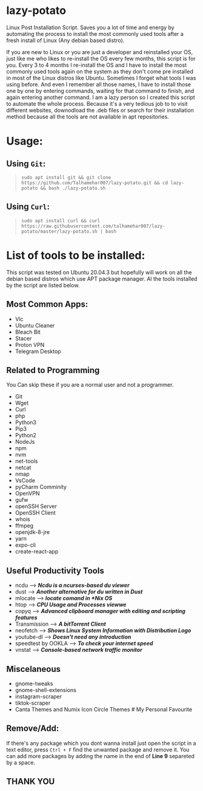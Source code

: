 # lazy-potato

Linux Post Installation Script. Saves you a lot of time and energy by automating the process to install the most commonly used tools after a fresh install of Linux (Any debian based distro). 


If you are new to Linux or you are just a developer and reinstalled your OS, just like me who likes to re-install the OS every few months, this script is for you. Every 3 to 4 months I re-install the OS and I have to install the most commonly used tools again on the system as they don't come pre installed in most of the Linux distros like Ubuntu. Sometimes I forget what tools I was using before. And even I remember all those names, I have to install those one by one by entering commands, waiting for that command to finish, and again entering another command. I am a lazy person so I created this script to automate the whole process. Because it's a very tedious job to to visit different websites, downodload the .deb files or search for their installation method because all the tools are not available in apt repositories.


# Usage:

## Using `Git`:
> ```sudo apt install git && git clone https://github.com/Talhamehar007/lazy-potato.git && cd lazy-potato && bash ./lazy-potato.sh```

## Using `Curl`:
> ```sudo apt install curl && curl https://raw.githubusercontent.com/talhamehar007/lazy-potato/master/lazy-potato.sh | bash```


# List of tools to be installed:
This script was tested on Ubuntu 20.04.3 but hopefully will work on all the debian based distros which use APT package manager. Al the tools installed by the script are listed below. 

## Most Common Apps:
* Vlc 
* Ubuntu Cleaner
* Bleach Bit
* Stacer
* Proton VPN
* Telegram Desktop

## Related to Programming
You Can skip these if you are a normal user and not a programmer.
* Git
* Wget
* Curl
* php
* Python3
* Pip3
* Python2
* NodeJs
* npm
* nvm
* net-tools
* netcat
* nmap
* VsCode
* pyCharm Comminity
* OpenVPN
* gufw 
* openSSH Server
* OpenSSH Client
* whois
* ffmpeg
* openjdk-8-jre
* yarn
* expo-cli
* create-react-app

## Useful Productivity Tools
* ncdu  --> **_Ncdu is a ncurses-based du viewer_**
* dust  --> **_Another alternative for du written in Dust_**
* mlocate --> **_locate comand in *Nix OS_**
* htop  --> **_CPU Usage and Processes viewwe_**
* copyq --> **_Advanced clipboard manager with editing and scripting features_**
* Transmission --> **_A bitTorrent Client_**
* neofetch  --> **_Shows Linux System Information with Distribution Logo_**
* youtube-dl --> **_Doesn't need any introduction_**
* speedtest by OOKLA --> **_To check your internet speed_**
* vnstat  --> **_Console-based network traffic monitor_**


## Miscelaneous
* gnome-tweaks 
* gnome-shell-extensions
* instagram-scraper
* tiktok-scraper
* Canta Themes and Numix Icon Circle Themes # My Personal Favourite


## Remove/Add:
If there's any package which you dont wanna install just open the script in a text editor, press `Ctrl + F` find the unwanted package and remove it. You can add more packages by adding the name in the end of **Line 9** separeted by a space.

## THANK YOU
